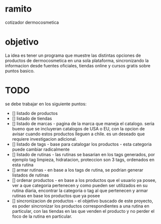 # ramito
cotizador dermocosmetica
# objetivo
La idea es tener un programa que muestre las distintas opciones de productos de dermocosmetica en una sola plataforma, sincronizando la informacion desde fuentes oficiales, tiendas online y cursos gratis sobre puntos basico.
# TODO

se debe trabajar en los siguiente puntos:
- [] listado de productos
- [] listado de tiendas
- [] listado de marcas - pagina de la marca que maneja el catalogo. seria bueno que se incluyeran catalogos de USA o EU, con la opcion de avisar cuando estos productos lleguen a chile. es un deseado que requiere investigacion adicional.
- [] listado de tags - base para catalogar los productos - esta categoria puede cambiar radicalmente
- [] listado de rutinas - las rutinas se basarian en los tags generados, por ejemplo tag limpieza, hidratacion, proteccion son 3 tags, ordenados en esta rutina
- [] armar rutinas - en base a los tags de rutina, se podrian generar listados de rutinas
- [] ordenar productos - en base a los productos que el usuario ya posee, ver a que categoria pertenecen y como pueden ser utilizados en su rutina diaria, encontrar la categoria o tag al que pertenecen y armar rutinas en base los productos que ya posee
- [] sincronizacion de productos - el objetivo buscado de este proyecto, es poder sincronizar los productos correspondientes a una rutina en particular, con las tiendas en las que venden el producto y no perder el foco de la rutina en particular.
